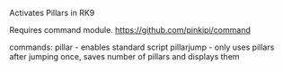 Activates Pillars in RK9

Requires command module. https://github.com/pinkipi/command

commands:
pillar - enables standard script
pillarjump - only uses pillars after jumping once, saves number of pillars and displays them
